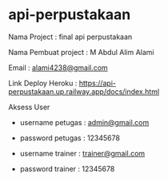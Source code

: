 # api-perpustakaan

Nama Project            : final api perpustakaan

Nama Pembuat project    : M Abdul Alim Alami

Email                   : alami4238@gmail.com

Link Deploy Heroku      : https://api-perpustakaan.up.railway.app/docs/index.html

Aksess User      
       
- username petugas : admin@gmail.com
- password petugas : 12345678

- username trainer : trainer@gmail.com
- password trainer : 12345678

                    
